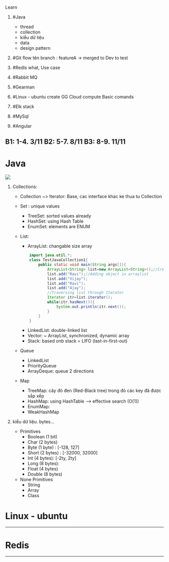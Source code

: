 Learn
1. #Java
    -  thread
    -  collection
    -  kiểu dữ liệu
    -  data
    -  design pattern

2. #Git flow
tên branch : featureA -> merged to Dev to test

4. #Redis 
what, Use case

6. #Rabbit MQ

7. #Gearman 

3. #Linux - ubuntu
create GG Cloud compute
Basic comands

8. #Elk stack 

5. #MySql 
9. #Angular 

B1: 1-4. 3/11
B2: 5-7. 8/11
B3: 8-9. 11/11
-----------------

# Java
<img src="https://images.viblo.asia/363a4ddb-6a25-44e7-b1e7-7e4f81f1b17a.gif" />

1. Collections:
    - Collection ~> Iterator: Base, cac interface khac ke thua tu Collection
    - Set : unique values
        - TreeSet: sorted values already
        - HashSet: using Hash Table
        - EnumSet: elements are ENUM
    - List:
        - ArrayList: changable size array

        ```java
            import java.util.*;  
            class TestJavaCollection1{  
                public static void main(String args[]){  
                    ArrayList<String> list=new ArrayList<String>();//Creating arraylist  
                    list.add("Ravi");//Adding object in arraylist  
                    list.add("Vijay");  
                    list.add("Ravi");  
                    list.add("Ajay");  
                    //Traversing list through Iterator  
                    Iterator itr=list.iterator();  
                    while(itr.hasNext()){  
                        System.out.println(itr.next());  
                    }  
                }  
            }  
        ```

        - LinkedList: double-linked list
        - Vector: ~ ArrayList, synchronized, dynamic array
        - Stack: based onb stack = LIFO (last-in-first-out)

    - Queue
        - LinkedList
        - PriorityQueue
        - ArrayDeque: queue 2 directions

    - Map
        - TreeMap: cây đỏ đen (Red-Black tree) trong đó các key đã được sắp xếp
        - HashMap: using HashTable --> effective search (O(1))
        - EnumMap: 
        - WeakHashMap

2. kiểu dữ liệu. bytes…
    - Primitives
        - Boolean (1 bit)
        - Char (2 bytes)
        - Byte (1 byte) : [-128, 127]
        - Short (2 bytes) : [-32000, 32000]
        - Int (4 bytes): [-2ty, 2ty]
        - Long (8 bytes): 
        - Float (4 bytes)
        - Double (8 bytes)
    - None Primitives
        - String
        - Array
        - Class

# Linux - ubuntu
--------------


# Redis
--------------------------------
